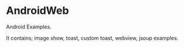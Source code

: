 # AndroidWeb
Android Examples.

It contains; image show, toast, custom toast, webview, jsoup examples.

